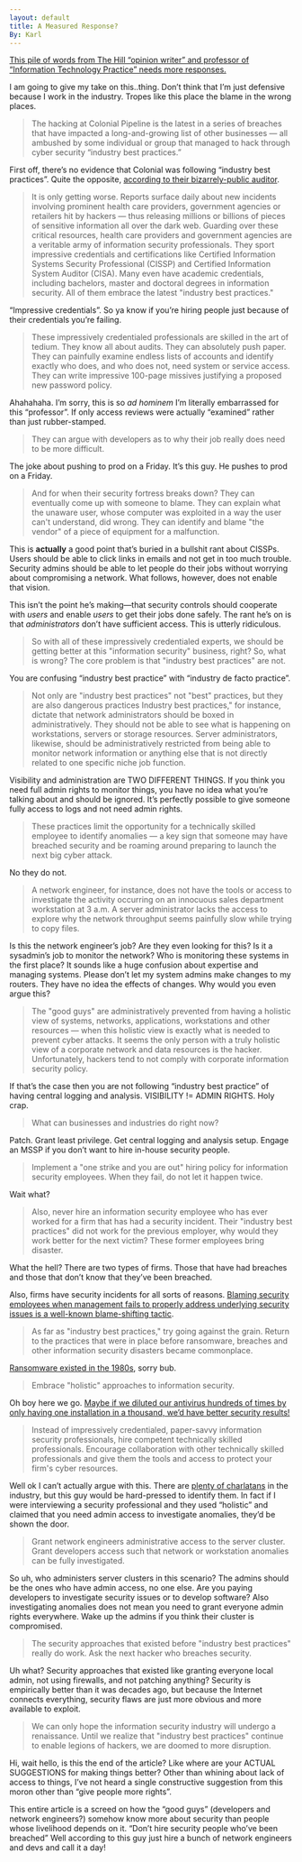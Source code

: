 ```yaml
---
layout: default
title: A Measured Response?
By: Karl
---
```


[This pile of words from The Hill “opinion writer” and professor of “Information Technology Practice” needs more responses.](https://thehill.com/opinion/technology/553891-our-cybersecurity-industry-best-practices-keep-allowing-breaches)

I am going to give my take on this..thing. Don’t think that I’m just defensive because I work in the industry. Tropes like this place the blame in the wrong places.

> The hacking at Colonial Pipeline is the latest in a series of breaches that have impacted a long-and-growing list of other businesses — all ambushed by some individual or group that managed to hack through cyber security “industry best practices.”

First off, there’s no evidence that Colonial was following “industry best practices”. Quite the opposite, [according to their bizarrely-public auditor](https://apnews.com/article/va-state-wire-technology-business-1f06c091c492c1630471d29a9cf6529d).

> It is only getting worse. Reports surface daily about new incidents involving prominent health care providers, government agencies or retailers hit by hackers — thus releasing millions or billions of pieces of sensitive information all over the dark web.
> Guarding over these critical resources, health care providers and government agencies are a veritable army of information security professionals. 
> They sport impressive credentials and certifications like Certified Information Systems Security Professional (CISSP) and Certified Information System Auditor (CISA). Many even have academic credentials, including bachelors, master and doctoral degrees in information security. All of them embrace the latest "industry best practices."

“Impressive credentials”. So ya know if you’re hiring people just because of their credentials you’re failing.

> These impressively credentialed professionals are skilled in the art of tedium. They know all about audits. They can absolutely push paper. 
> They can painfully examine endless lists of accounts and identify exactly who does, and who does not, need system or service access. They can write impressive 100-page missives justifying a proposed new password policy.

Ahahahaha. I’m sorry, this is so *ad hominem* I’m literally embarrassed for this “professor”. If only access reviews were actually “examined” rather than just rubber-stamped.

> They can argue with developers as to why their job really does need to be more difficult.

The joke about pushing to prod on a Friday. It’s this guy. He pushes to prod on a Friday.

> And for when their security fortress breaks down? They can eventually come up with someone to blame. They can explain what the unaware user, whose computer was exploited in a way the user can't understand, did wrong. They can identify and blame "the vendor" of a piece of equipment for a malfunction.

This is __actually__ a good point that’s buried in a bullshit rant about CISSPs. Users should be able to click links in emails and not get in too much trouble. Security admins should be able to let people do their jobs without worrying about compromising a network. What follows, however, does not enable that vision.

This isn’t the point he’s making—that security controls should cooperate with *users* and enable *users* to get their jobs done safely. The rant he’s on is that *administrators* don’t have sufficient access. This is utterly ridiculous.

> So with all of these impressively credentialed experts, we should be getting better at this "information security" business, right? So, what is wrong?
> The core problem is that "industry best practices" are not.

You are confusing “industry best practice” with “industry de facto practice”.

> Not only are "industry best practices" not "best" practices, but they are also dangerous practices
> Industry best practices," for instance, dictate that network administrators should be boxed in administratively. They should not be able to see what is happening on workstations, servers or storage resources. Server administrators, likewise, should be administratively restricted from being able to monitor network information or anything else that is not directly related to one specific niche job function.

Visibility and administration are TWO DIFFERENT THINGS. If you think you need full admin rights to monitor things, you have no idea what you’re talking about and should be ignored. It’s perfectly possible to give someone fully access to logs and not need admin rights.

> These practices limit the opportunity for a technically skilled employee to identify anomalies — a key sign that someone may have breached security and be roaming around preparing to launch the next big cyber attack. 

No they do not.

> A network engineer, for instance, does not have the tools or access to investigate the activity occurring on an innocuous sales department workstation at 3 a.m. A server administrator lacks the access to explore why the network throughput seems painfully slow while trying to copy files.

Is this the network engineer’s job? Are they even looking for this? Is it a sysadmin’s job to monitor the network? Who is monitoring these systems in the first place? It sounds like a huge confusion about expertise and managing systems. Please don’t let my system admins make changes to my routers. They have no idea the effects of changes. Why would you even argue this?

> The "good guys" are administratively prevented from having a holistic view of systems, networks, applications, workstations and other resources — when this holistic view is exactly what is needed to prevent cyber attacks.
> It seems the only person with a truly holistic view of a corporate network and data resources is the hacker. Unfortunately, hackers tend to not comply with corporate information security policy. 

If that’s the case then you are not following “industry best practice” of having central logging and analysis. VISIBILITY != ADMIN RIGHTS. Holy crap.

> What can businesses and industries do right now? 

Patch. Grant least privilege. Get central logging and analysis setup. Engage an MSSP if you don’t want to hire in-house security people.

> Implement a "one strike and you are out" hiring policy for information security employees. When they fail, do not let it happen twice.

Wait what?

> Also, never hire an information security employee who has ever worked for a firm that has had a security incident. Their "industry best practices" did not work for the previous employer, why would they work better for the next victim? These former employees bring disaster. 

What the hell? There are two types of firms. Those that have had breaches and those that don’t know that they’ve been breached.

Also, firms have security incidents for all sorts of reasons. [Blaming security employees when management fails to properly address underlying security issues is a well-known blame-shifting tactic](https://www.theverge.com/2017/10/3/16410806/equifax-ceo-blame-breach-patch-congress-testimony).

> As far as "industry best practices," try going against the grain. Return to the practices that were in place before ransomware, breaches and other information security disasters became commonplace.

[Ransomware existed in the 1980s](https://www.vice.com/en/article/nzpwe7/the-worlds-first-ransomware-came-on-a-floppy-disk-in-1989), sorry bub.

> Embrace "holistic" approaches to information security.

Oh boy here we go. [Maybe if we diluted our antivirus hundreds of times by only having one installation in a thousand, we’d have better security results!](https://en.wikipedia.org/wiki/Homeopathy)

> Instead of impressively credentialed, paper-savvy information security professionals, hire competent technically skilled professionals. Encourage collaboration with other technically skilled professionals and give them the tools and access to protect your firm's cyber resources. 

Well ok I can’t actually argue with this. There are [plenty of charlatans](https://attrition.org/errata/charlatan/) in the industry, but this guy would be hard-pressed to identify them. In fact if I were interviewing a security professional and they used “holistic” and claimed that you need admin access to investigate anomalies, they’d be shown the door.

> Grant network engineers administrative access to the server cluster. Grant developers access such that network or workstation anomalies can be fully investigated. 

So uh, who administers server clusters in this scenario? The admins should be the ones who have admin access, no one else. Are you paying developers to investigate security issues or to develop software? Also investigating anomalies does not mean you need to grant everyone admin rights everywhere. Wake up the admins if you think their cluster is compromised.

> The security approaches that existed before "industry best practices" really do work. Ask the next hacker who breaches security.

Uh what? Security approaches that existed like granting everyone local admin, not using firewalls, and not patching anything? Security is empirically better than it was decades ago, but because the Internet connects everything, security flaws are just more obvious and more available to exploit.

> We can only hope the information security industry will undergo a renaissance. Until we realize that "industry best practices" continue to enable legions of hackers, we are doomed to more disruption. 

Hi, wait hello, is this the end of the article? Like where are your ACTUAL SUGGESTIONS for making things better? Other than whining about lack of access to things, I’ve not heard a single constructive suggestion from this moron other than “give people more rights”.

This entire article is a screed on how the “good guys” (developers and network engineers?) somehow know more about security than people whose livelihood depends on it. “Don’t hire security people who’ve been breached” Well according to this guy just hire a bunch of network engineers and devs and call it a day!

